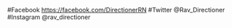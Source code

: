 #Facebook
https://facebook.com/DirectionerRN
#Twitter @Rav_Directioner
#Instagram @rav_directioner



